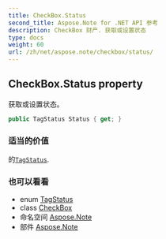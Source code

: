 ```yaml
---
title: CheckBox.Status
second_title: Aspose.Note for .NET API 参考
description: CheckBox 财产. 获取或设置状态
type: docs
weight: 60
url: /zh/net/aspose.note/checkbox/status/
---
```

## CheckBox.Status property

获取或设置状态。

```csharp
public TagStatus Status { get; }
```

### 适当的价值

的[`TagStatus`](../../tagstatus/).

### 也可以看看

* enum [TagStatus](../../tagstatus/)
* class [CheckBox](../)
* 命名空间 [Aspose.Note](../../checkbox/)
* 部件 [Aspose.Note](../../../)


